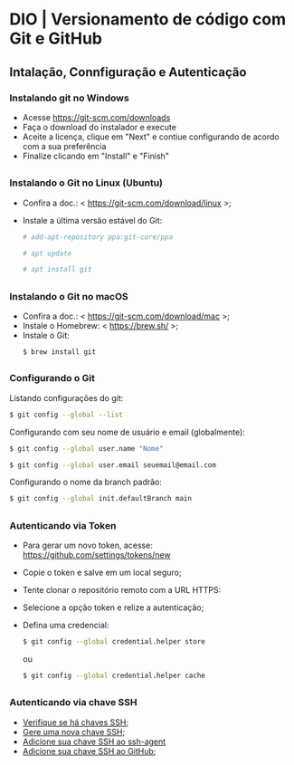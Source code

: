 
# DIO | Versionamento de código com Git e GitHub

## Intalação, Connfiguração e Autenticação

### Instalando git no Windows
- Acesse <https://git-scm.com/downloads>    
- Faça o download do instalador e execute
- Aceite a licença, clique em "Next" e contiue configurando de acordo com a sua preferência
- Finalize clicando em "Install" e "Finish"

## 

### Instalando o Git no Linux (Ubuntu)
- Confira a doc.: < https://git-scm.com/download/linux >;
- Instale a última versão estável do Git:

    ```bash
    # add-apt-repository ppa:git-core/ppa
    ```
    ```bash
    # apt update
    ```
    ```bash
    # apt install git
    ```
## 

### Instalando o Git no macOS
- Confira a doc.: < https://git-scm.com/download/mac >;
- Instale o Homebrew: < https://brew.sh/ >;
- Instale o Git:
    ```
    $ brew install git
    ```
## 

### Configurando o Git

Listando configurações do git:

```bash
$ git config --global --list
```

Configurando com seu nome de usuário e email (globalmente):
    
```bash
$ git config --global user.name "Nome"
```
```bash
$ git config --global user.email seuemail@email.com
```

Configurando o nome da branch padrão:
    
```bash
$ git config --global init.defaultBranch main
```
## 

### Autenticando via Token

- Para gerar um novo token, acesse: https://github.com/settings/tokens/new 
- Copie o token e salve em um local seguro;
- Tente clonar o repositório remoto com a URL HTTPS:
- Selecione a opção token e relize a autenticação;
- Defina uma credencial:

    ```bash
    $ git config --global credential.helper store
    ```
    ou
    ```bash
    $ git config --global credential.helper cache
    ```
## 

### Autenticando via chave SSH

- [Verifique se há chaves SSH](https://docs.github.com/pt/authentication/connecting-to-github-with-ssh/checking-for-existing-ssh-keys?platform=windows#checking-for-existing-ssh-keys);
- [Gere uma nova chave SSH](https://docs.github.com/pt/authentication/connecting-to-github-with-ssh/generating-a-new-ssh-key-and-adding-it-to-the-ssh-agent#generating-a-new-ssh-key);
- [Adicione sua chave SSH ao ssh-agent](https://docs.github.com/pt/authentication/connecting-to-github-with-ssh/generating-a-new-ssh-key-and-adding-it-to-the-ssh-agent#adding-your-ssh-key-to-the-ssh-agent)
- [Adicione sua chave SSH ao GitHub](https://docs.github.com/pt/authentication/connecting-to-github-with-ssh/adding-a-new-ssh-key-to-your-github-account#adding-a-new-ssh-key-to-your-account);

##

